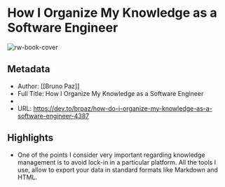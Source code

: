 # How I Organize My Knowledge as a Software Engineer

![rw-book-cover](https://readwise-assets.s3.amazonaws.com/static/images/article4.6bc1851654a0.png)

## Metadata
- Author: [[Bruno Paz]]
- Full Title: How I Organize My Knowledge as a Software Engineer
- 
- URL: https://dev.to/brpaz/how-do-i-organize-my-knowledge-as-a-software-engineer-4387

## Highlights
- One of the points I consider very important regarding knowledge management is to avoid lock-in in a particular platform. All the tools I use, allow to export your data in standard formats like Markdown and HTML.
